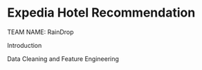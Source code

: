 # Expedia Hotel Recommendation
TEAM NAME: RainDrop

Introduction


Data Cleaning and Feature Engineering
